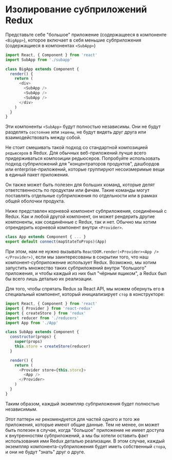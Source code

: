 # Изолирование субприложений Redux

Предcтавьте себе "большое" приложение (содержащееся в компоненте `<BigApp>`), 
которое включает в себя меньшие субприложения (содержащиеся в компонентах `<SubApp>`)

```js
import React, { Component } from 'react'
import SubApp from './subapp'

class BigApp extends Component {
  render() {
    return (
      <div>
        <SubApp />
        <SubApp />
        <SubApp />
      </div>
    )
  }
}
```

Эти компоненты `<SubApp>` будут полностью независимы. Они не будут разделять `состояние` или `экшены`, 
не будут видеть друг друга или взаимодействовать между собой.

Не стоит смешивать такой подход со стандартной композицией `редьюсеров` в Redux.
Для обычных веб-приложений лучше всего придерживаться композиции редьюсеров.
Попробуйте использовать подход субприложений для "концентраторов продуктов", дашбордов или enterprise-приложений, которые группируют несоизмеримые вещи в единый пакет приложения. 

Он также может быть полезен для больших команд, которые делят ответственность по продуктам или фичам.
Такие команды могут поставлять отдельные субприложения по отдельности или в рамках общей оболочки продукта.

Ниже представлен корневой компонент субприложения, соединённый с Redux. 
Как и любой другой компонент, он может рендерить другие компоненты, как соединённые с Redux, так и нет.
Обычно мы хотим отрендерить корневой компонент внутри `<Provider>`.

```js
class App extends Component { ... }
export default connect(mapStateToProps)(App)
```

При этом, нам не нужно вызывать `ReactDOM.render(<Provider><App /></Provider>)`,
если мы заинтересованы в сокрытии того, что наш компонент-субприложение использует Redux.
Возможно, мы хотим запустить множество таких субприложений внутри "большого" приложения,
и чтобы каждый из них был "чёрным ящиком", а Redux был бы всего лишь деталью их реализации.

Для того, чтобы спрятать Redux за React API, мы можем обернуть его в специальный компонент,
который инициализирует `стор` в конструкторе:

```js
import React, { Component } from 'react'
import { Provider } from 'react-redux'
import { createStore } from 'redux'
import reducer from './reducers'
import App from './App'

class SubApp extends Component {
  constructor(props) {
    super(props)
    this.store = createStore(reducer)
  }

  render() {
    return (
      <Provider store={this.store}>
        <App />
      </Provider>
    )
  }
}
```

Таким образом, каждый экземпляр субприложения будет полностью независимым.

Этот паттерн *не* рекомендуется для частей одного и того же приложения, которые имеют общие данные.
Тем не менее, он может быть полезен в случае, когда "большое" приложение не имеет доступа к внутренностям субприложений,
а мы бы хотели оставить факт использования ими Redux  деталью реализации.
В этом случае, каждый экземпляр компонента-субприложения будет иметь собственный `стора`, и они не будут "знать" друг о друге.

